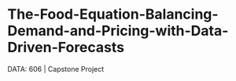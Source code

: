 # The-Food-Equation-Balancing-Demand-and-Pricing-with-Data-Driven-Forecasts
DATA: 606 | Capstone Project
